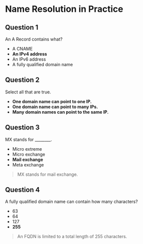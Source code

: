 # Name Resolution in Practice

## Question 1

An A Record contains what?

* A CNAME
* **An IPv4 address**
* An IPv6 address
* A fully qualified domain name

## Question 2

Select all that are true.

* **One domain name can point to one IP.**
* **One domain name can point to many IPs.**
* **Many domain names can point to the same IP.**

## Question 3

MX stands for ________.

* Micro extreme
* Micro exchange
* **Mail exchange**
* Meta exchange

> MX stands for mail exchange.

## Question 4

A fully qualified domain name can contain how many characters?

* 63
* 64
* 127
* **255**

> An FQDN is limited to a total length of 255 characters.